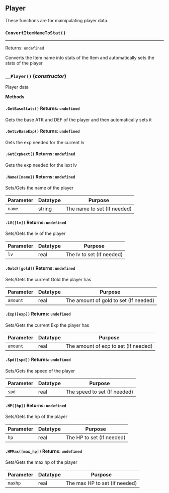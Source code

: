 ## Player
These functions are for mainipulating player data.

### `ConvertItemNameToStat()`
---
 Returns: `undefined`

Converts the Item name into stats of the Item and automatically sets the stats of the player

### `__Player()` (*constructor*)

Player data

**Methods**
#### `.GetBaseStats()` Returns: `undefined`

Gets the base ATK and DEF of the player and then automatically sets it

#### `.GetLvBaseExp()` Returns: `undefined`

Gets the exp needed for the current lv

#### `.GetExpNext()` Returns: `undefined`

Gets the exp needed for the lext lv

#### `.Name([name])` Returns: `undefined`

Sets/Gets the name of the player

| Parameter | Datatype  | Purpose |
|-----------|-----------|---------|
|`name` |string |The name to set (If needed) |










#### `.LV([lv])` Returns: `undefined`

Sets/Gets the lv of the player

| Parameter | Datatype  | Purpose |
|-----------|-----------|---------|
|`lv` |real |The lv to set (If needed) |










#### `.Gold([gold])` Returns: `undefined`

Sets/Gets the current Gold the player has

| Parameter | Datatype  | Purpose |
|-----------|-----------|---------|
|`amount` |real |The amount of gold to set (If needed) |










#### `.Exp([exp])` Returns: `undefined`

Sets/Gets the current Exp the player has

| Parameter | Datatype  | Purpose |
|-----------|-----------|---------|
|`amount` |real |The amount of exp to set (If needed) |










#### `.Spd([spd])` Returns: `undefined`

Sets/Gets the speed of the player

| Parameter | Datatype  | Purpose |
|-----------|-----------|---------|
|`spd` |real |The speed to set (If needed) |










#### `.HP([hp])` Returns: `undefined`

Sets/Gets the hp of the player

| Parameter | Datatype  | Purpose |
|-----------|-----------|---------|
|`hp` |real |The HP to set (If needed) |










#### `.HPMax([max_hp])` Returns: `undefined`

Sets/Gets the max hp of the player

| Parameter | Datatype  | Purpose |
|-----------|-----------|---------|
|`maxhp` |real |The max HP to set (If needed) |










